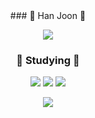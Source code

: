 <div align="center">
### 🎈 Han Joon 🎈
 <p>
<a href="https://www.instagram.com/hanjoon87/"><img src="https://img.shields.io/badge/Instagram-E4405F?style=flat-square&logo=Instagram&logoColor=white"></a></p>
 
### 📖 Studying 📖<br>
<p>
<img src="https://img.shields.io/badge/Python-3776AB?style=flat-square&logo=Python&logoColor=white">
<img src="https://img.shields.io/badge/JavaScript-F7DF1E?style=flat-square&logo=JavaScript&logoColor=white">
<img src="https://img.shields.io/badge/Node.js-339933?style=flat-square&logo=Node.js&logoColor=white">
</p>
<img src="https://github-readme-stats.vercel.app/api/top-langs/?username=apnalkkamkkamhanjoon&&theme=dracula&exclude_repo=Computer-Science-Engineering&layout=compact&langs_count=10"/>

</div>
